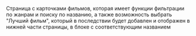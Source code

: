 Страница с карточками фильмов, которая имеет функции фильтрации по жанрам и поиску по названию, а также возможность выбрать "Лучший фильм", который в последствии будет добавлен и отображен в нижней части страницы, в блоке с соответствующим названием
